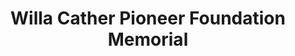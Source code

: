 ---
layout: repo
title: "Willa Cather Pioneer Foundation Memorial"
id: 11599
permalink: repos/11599/
---